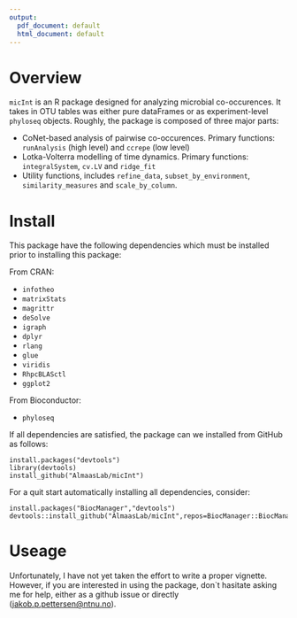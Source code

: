 ```yaml
---
output:
  pdf_document: default
  html_document: default
---
```

# Overview
`micInt` is an R package designed for analyzing microbial co-occurences. It takes in OTU tables was either pure dataFrames or as experiment-level `phyloseq` objects. Roughly, the package is composed of three major parts:
   * CoNet-based analysis of pairwise co-occurences. Primary functions: `runAnalysis` (high level) and `ccrepe` (low level)
   * Lotka-Volterra modelling of time dynamics. Primary functions: `integralSystem`, `cv.LV` and `ridge_fit`
   * Utility functions, includes `refine_data`, `subset_by_environment`, `similarity_measures` and `scale_by_column`.

# Install
This package have the following dependencies which must be installed prior to installing this package:

From CRAN:
  * `infotheo`
  * `matrixStats`
  * `magrittr`
  * `deSolve`
  * `igraph`
  * `dplyr`
  * `rlang`
  * `glue`
  * `viridis`
  * `RhpcBLASctl`
  * `ggplot2`

[//]: # (Hello)

From Bioconductor:
* `phyloseq`

If all dependencies are satisfied, the package can we installed from GitHub as follows:
```
install.packages("devtools")
library(devtools)
install_github("AlmaasLab/micInt")
```

For a quit start automatically installing all dependencies, consider:
```
install.packages("BiocManager","devtools")
devtools::install_github("AlmaasLab/micInt",repos=BiocManager::BiocManager::repositories())
```

# Useage
Unfortunately, I have not yet taken the effort to write a proper vignette. However, if you are interested in using the package, don`t hasitate asking me for help, either as a github issue or directly (jakob.p.pettersen@ntnu.no).
